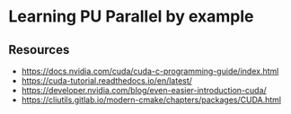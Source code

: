 # Learning PU Parallel by example


## Resources
- https://docs.nvidia.com/cuda/cuda-c-programming-guide/index.html
- https://cuda-tutorial.readthedocs.io/en/latest/
- https://developer.nvidia.com/blog/even-easier-introduction-cuda/
- https://cliutils.gitlab.io/modern-cmake/chapters/packages/CUDA.html